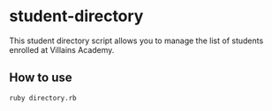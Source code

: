 # student-directory

This student directory script allows you to manage the list of students enrolled at Villains Academy.

## How to use 

```shell
ruby directory.rb
```